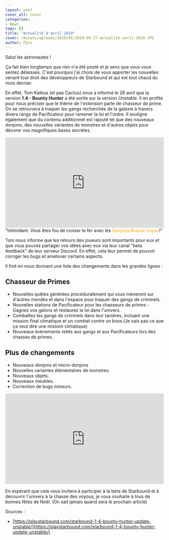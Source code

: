 ```yaml
---
layout: post
cover_alt: cover
categories:
- News
tags: []
title: "Actualité d'avril 2019"
cover: /Assets/uploads/2019/05/2019-05-27-actualite-avril-2019.JPG
author: Pyro
---
```


Salut les astronautes !

Ça fait bien longtemps que rien n'a été posté et je sens que vous vous sentez délaissés. C'est pourquoi j'ai choisi de vous apporter les nouvelles venant tout droit des développeurs de Starbound et qui est tout chaud du mois dernier.

En effet, Tom Katkus (et pas Cactus) nous a informé le 26 avril que la version **1.4 - Bounty Hunter** a été sortie sur la version *Unstable*. Il en profite pour nous préciser que le thème de l'extension parle de chasseur de prime. On se retrouvera à traquer les gangs recherchés de la galaxie à travers divers rangs de Pacificateur pour ramener la loi et l'ordre. Il souligne également que du contenu additionnel est rajouté tel que des nouveaux donjons, des nouvelles variantes de monstres et d'autres objets pour décorer vos magnifiques bases secrètes.

<div style='position:relative; padding-bottom:57%'><iframe src='https://thumbs.gfycat.com/FrankDeterminedCoqui-mobile.mp4' frameborder='0' scrolling='no' width='100%' height='100%' style='position:absolute;top:0;left:0;' allowfullscreen></iframe></div>
"Intimidant. Vous êtes fou de croiser le fer avec les <span style="color:orange">Garçons Brasse Voyou</span>!"

Tom nous informe que les retours des joueurs sont importants pour eux et que vous pouvez partager vos idées avec eux via leur canal "beta feedback" de leur serveur Discord. En effet, cela leur permet de pouvoir corriger les bugs et améliorer certains aspects.

Il finit en nous donnant une liste des changements dans les grandes lignes :
## Chasseur de Primes
- Nouvelles quêtes générées procéduralement qui vous mèneront sur d'autres mondes et dans l'espace pour traquer des gangs de criminels.
- Nouvelles stations de Pacificateur pour les chasseurs de primes - Gagnez vos galons et restaurez la loi dans l'univers.
- Combattez les gangs de criminels dans leur tanières, incluant une mission final climatique et un combat contre un boss.(Je sais pas ce que ça veut dire une mission climatique)
- Nouveaux évènements reliés aux gangs et aux Pacificateurs lors des chasses de primes.
## Plus de changements
- Nouveaux donjons et micro-donjons
- Nouvelles variantes élémentaires de monstres.
- Nouveaux objets.
- Nouveaux meubles.
- Correction de bugs mineurs.

<div style='position:relative; padding-bottom:57%'><iframe src='https://thumbs.gfycat.com/ImprobableWastefulAmericanratsnake-mobile.mp4' frameborder='0' scrolling='no' width='100%' height='100%' style='position:absolute;top:0;left:0;' allowfullscreen></iframe></div>

En espérant que cela vous invitera à participer à la beta de Starbound et à découvrir l'univers à la chasse des voyous, je vous souhaite à tous de bonnes fêtes de Noël. (On sait jamais quand sera le prochain article)

Sources :
 - [https://playstarbound.com/starbound-1-4-bounty-hunter-update-unstable/](https://playstarbound.com/starbound-1-4-bounty-hunter-update-unstable/)